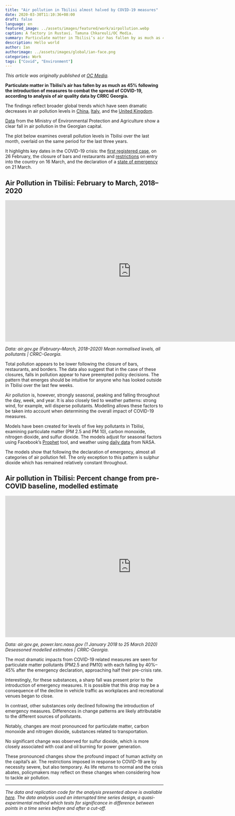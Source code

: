 ```yaml
---
title: "Air pollution in Tbilisi almost halved by COVID-19 measures"
date: 2020-03-30T11:10:36+08:00
draft: false
language: en
featured_image: ../assets/images/featured/work/airpollution.webp
caption: A factory in Rustavi. Tamuna Chkareuli/OC Media.
summary: Particulate matter in Tbilisi’s air has fallen by as much as 45% following the introduction of measures to combat the spread of COVID-19, according to analysis of air quality data by CRRC Georgia.
description: Hello world
author: Ian
authorimage: ../assets/images/global/ian-face.png
categories: Work
tags: ["Covid", "Environment"]
---
```


_This article was originally published at [OC Media](https://oc-media.org/analysis-air-pollution-in-tbilisi-nearly-halved-by-covid-19-measures/)._

**Particulate matter in Tbilisi’s air has fallen by as much as 45% following the introduction of measures to combat the spread of COVID-19, according to analysis of air quality data by CRRC Georgia.**

The findings reflect broader global trends which have seen dramatic decreases in air pollution levels in [China](https://www.esa.int/Applications/Observing_the_Earth/Copernicus/Sentinel-5P/COVID-19_nitrogen_dioxide_over_China?ref=oc-media.org), [Italy](https://www.nytimes.com/reuters/2020/03/13/world/europe/13reuters-health-coronavirus-italy-pollution.html?ref=oc-media.org), and the [United Kingdom](https://www.independent.co.uk/environment/coronavirus-air-pollution-uk-lockdown-china-italy-covid-19-a9421291.html?ref=oc-media.org).

[Data](http://air.gov.ge/?ref=oc-media.org) from the Ministry of Environmental Protection and Agriculture show a clear fall in air pollution in the Georgian capital.

The plot below examines overall pollution levels in Tbilisi over the last month, overlaid on the same period for the last three years.

It highlights key dates in the COVID-19 crisis: the [first registered case](https://oc-media.org/first-coronavirus-case-confirmed-in-georgia/), on 26 February, the closure of bars and restaurants and [restrictions](https://oc-media.org/georgia-bans-entry-for-all-foreign-citizens-over-coronavirus-fears/) on entry into the country on 16 March, and the declaration of a [state of emergency](https://oc-media.org/georgia-declares-state-of-emergency/) on 21 March.

## Air Pollution in Tbilisi: February to March, 2018–2020

<iframe loading="lazy" src="https://crrcgeorgia.github.io/blogcharts/air_quality/en/time_plot.html" width="800" height="450" frameborder="0" scrolling="no"></iframe>

_Data: air.gov.ge (February–March, 2018–2020) Mean normalised levels, all pollutants | CRRC-Georgia._

Total pollution appears to be lower following the closure of bars, restaurants, and borders. The data also suggest that in the case of these closures, falls in pollution appear to have preempted policy decisions. The pattern that emerges should be intuitive for anyone who has looked outside in Tbilisi over the last few weeks.

Air pollution is, however, strongly seasonal, peaking and falling throughout the day, week, and year. It is also closely tied to weather patterns: strong wind, for example, will disperse pollutants. Modelling allows these factors to be taken into account when determining the overall impact of COVID-19 measures.

Models have been created for levels of five key pollutants in Tbilisi, examining particulate matter (PM 2.5 and PM 10), carbon monoxide, nitrogen dioxide, and sulfur dioxide. The models adjust for seasonal factors using Facebook’s [Prophet](https://facebook.github.io/prophet/docs/quick_start.html?ref=oc-media.org) tool, and weather using [daily data](https://power.larc.nasa.gov/?ref=oc-media.org) from NASA.

The models show that following the declaration of emergency, almost all categories of air pollution fell. The only exception to this pattern is sulphur dioxide which has remained relatively constant throughout.

## Air pollution in Tbilisi: Percent change from pre-COVID baseline, modelled estimate

<iframe loading="lazy" src="https://crrcgeorgia.github.io/blogcharts/air_quality/en/percent_change.html" width="800" height="450" frameborder="0" scrolling="no"></iframe>

_Data: air.gov.ge, power.larc.nasa.gov (1 January 2018 to 25 March 2020) Deseasoned modelled estimates | CRRC-Georgia._

The most dramatic impacts from COVID-19 related measures are seen for particulate matter pollutants (PM2.5 and PM10) with each falling by 40%–45% after the emergency declaration, approaching half their pre-crisis rate.

Interestingly, for these substances, a sharp fall was present prior to the introduction of emergency measures. It is possible that this drop may be a consequence of the decline in vehicle traffic as workplaces and recreational venues began to close.

In contrast, other substances only declined following the introduction of emergency measures. Differences in change patterns are likely attributable to the different sources of pollutants.

Notably, changes are most pronounced for particulate matter, carbon monoxide and nitrogen dioxide, substances related to transportation.

No significant change was observed for sulfur dioxide, which is more closely associated with coal and oil burning for power generation.

These pronounced changes show the profound impact of human activity on the capital’s air. The restrictions imposed in response to COVID-19 are by necessity severe, but also temporary. As life returns to normal and the crisis abates, policymakers may reflect on these changes when considering how to tackle air pollution.

---

_The data and replication code for the analysis presented above is available [here](https://github.com/crrcgeorgia/air_quality?ref=igdr.ch). The data analysis used an interrupted time series design, a quasi-experimental method which tests for significance in difference between points in a time series before and after a cut-off._
